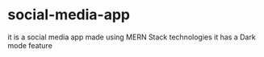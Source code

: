 # social-media-app
it is a social media app made using MERN Stack technologies
it has a Dark mode feature 
